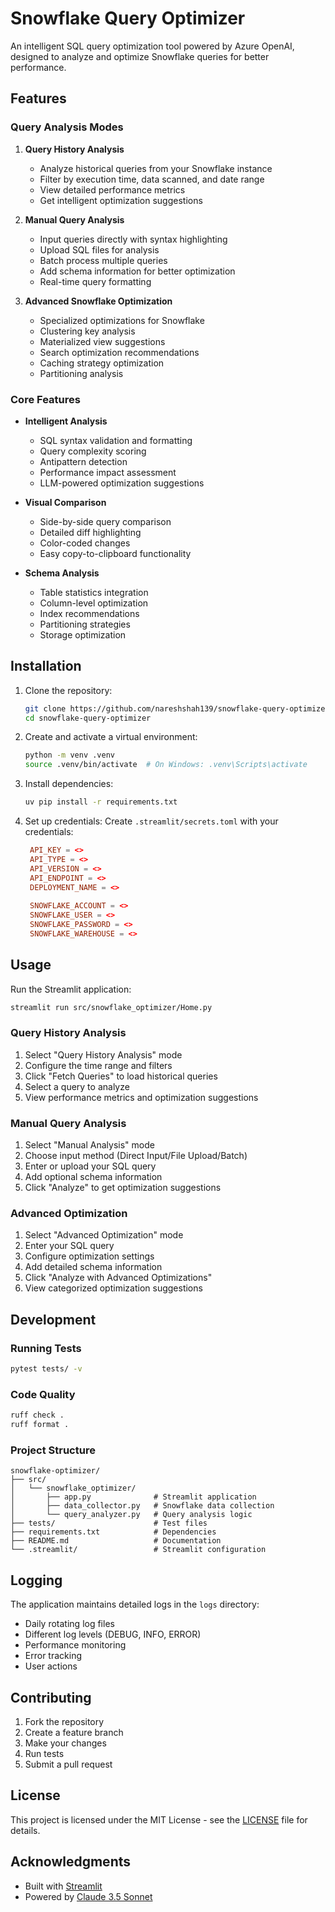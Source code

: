 # Snowflake Query Optimizer

An intelligent SQL query optimization tool powered by Azure OpenAI, designed to analyze and optimize Snowflake queries for better performance.

## Features

### Query Analysis Modes

1. **Query History Analysis**
   - Analyze historical queries from your Snowflake instance
   - Filter by execution time, data scanned, and date range
   - View detailed performance metrics
   - Get intelligent optimization suggestions

2. **Manual Query Analysis**
   - Input queries directly with syntax highlighting
   - Upload SQL files for analysis
   - Batch process multiple queries
   - Add schema information for better optimization
   - Real-time query formatting

3. **Advanced Snowflake Optimization**
   - Specialized optimizations for Snowflake
   - Clustering key analysis
   - Materialized view suggestions
   - Search optimization recommendations
   - Caching strategy optimization
   - Partitioning analysis

### Core Features

- **Intelligent Analysis**
  - SQL syntax validation and formatting
  - Query complexity scoring
  - Antipattern detection
  - Performance impact assessment
  - LLM-powered optimization suggestions

- **Visual Comparison**
  - Side-by-side query comparison
  - Detailed diff highlighting
  - Color-coded changes
  - Easy copy-to-clipboard functionality

- **Schema Analysis**
  - Table statistics integration
  - Column-level optimization
  - Index recommendations
  - Partitioning strategies
  - Storage optimization

## Installation

1. Clone the repository:
   ```bash
   git clone https://github.com/nareshshah139/snowflake-query-optimizer.git
   cd snowflake-query-optimizer
   ```

2. Create and activate a virtual environment:
   ```bash
   python -m venv .venv
   source .venv/bin/activate  # On Windows: .venv\Scripts\activate
   ```

3. Install dependencies:
   ```bash
   uv pip install -r requirements.txt
   ```

4. Set up credentials:
   Create `.streamlit/secrets.toml` with your credentials:
   ```toml
    API_KEY = <>
    API_TYPE = <>
    API_VERSION = <>
    API_ENDPOINT = <>
    DEPLOYMENT_NAME = <>
    
    SNOWFLAKE_ACCOUNT = <>
    SNOWFLAKE_USER = <>
    SNOWFLAKE_PASSWORD = <>
    SNOWFLAKE_WAREHOUSE = <>
   ```

## Usage

Run the Streamlit application:
```bash
streamlit run src/snowflake_optimizer/Home.py
```

### Query History Analysis
1. Select "Query History Analysis" mode
2. Configure the time range and filters
3. Click "Fetch Queries" to load historical queries
4. Select a query to analyze
5. View performance metrics and optimization suggestions

### Manual Query Analysis
1. Select "Manual Analysis" mode
2. Choose input method (Direct Input/File Upload/Batch)
3. Enter or upload your SQL query
4. Add optional schema information
5. Click "Analyze" to get optimization suggestions

### Advanced Optimization
1. Select "Advanced Optimization" mode
2. Enter your SQL query
3. Configure optimization settings
4. Add detailed schema information
5. Click "Analyze with Advanced Optimizations"
6. View categorized optimization suggestions

## Development

### Running Tests
```bash
pytest tests/ -v
```

### Code Quality
```bash
ruff check .
ruff format .
```

### Project Structure
```
snowflake-optimizer/
├── src/
│   └── snowflake_optimizer/
│       ├── app.py              # Streamlit application
│       ├── data_collector.py   # Snowflake data collection
│       └── query_analyzer.py   # Query analysis logic
├── tests/                      # Test files
├── requirements.txt            # Dependencies
├── README.md                   # Documentation
└── .streamlit/                 # Streamlit configuration
```

## Logging

The application maintains detailed logs in the `logs` directory:
- Daily rotating log files
- Different log levels (DEBUG, INFO, ERROR)
- Performance monitoring
- Error tracking
- User actions

## Contributing

1. Fork the repository
2. Create a feature branch
3. Make your changes
4. Run tests
5. Submit a pull request

## License

This project is licensed under the MIT License - see the [LICENSE](LICENSE) file for details.

## Acknowledgments

- Built with [Streamlit](https://streamlit.io/)
- Powered by [Claude 3.5 Sonnet](https://www.anthropic.com/) 